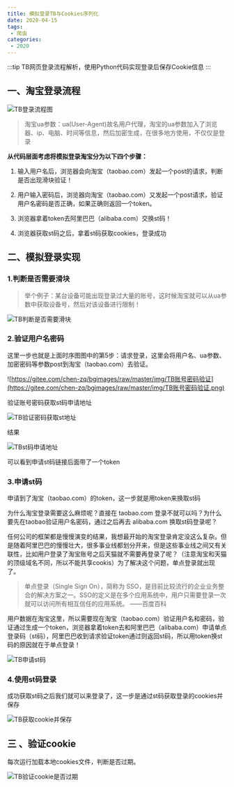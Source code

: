 ```yaml
---
title: 模拟登录TB与Cookies序列化
date: 2020-04-15
tags:
 - 爬虫
categories:
 - 2020
---
```


:::tip
TB网页登录流程解析，使用Python代码实现登录后保存Cookie信息
:::
<!-- more -->

## 一、淘宝登录流程
![TB登录流程图](https://gitee.com/chen-zq/bgimages/raw/master/img/淘宝登录流程图.png)
> 淘宝ua参数：ua(User-Agent)故名用户代理，淘宝的ua参数加入了浏览器、ip、电脑、时间等信息，然后加密生成，在很多地方使用，不仅仅是登录

**从代码层面考虑将模拟登录淘宝分为以下四个步骤：**

1. 输入用户名后，浏览器会向淘宝（taobao.com）发起一个post的请求，判断是否出现滑块验证！

2. 用户输入密码后，浏览器向淘宝（taobao.com）又发起一个post请求，验证用户名密码是否正确，如果正确则返回一个token。

3. 浏览器拿着token去阿里巴巴（alibaba.com）交换st码！

4. 浏览器获取st码之后，拿着st码获取cookies，登录成功

## 二、模拟登录实现

### 1.判断是否需要滑块

> 举个例子：某台设备可能出现登录过大量的账号，这时候淘宝就可以从ua参数中获取设备号，然后对该设备进行限制！

![TB判断是否需要滑块](https://gitee.com/chen-zq/bgimages/raw/master/img/TB判断是否需要滑块.png)

### 2.验证用户名密码

这里一步也就是上面时序图图中的第5步：请求登录，这里会将用户名、ua参数、加密密码等参数post到淘宝（taobao.com）去验证。

![https://gitee.com/chen-zq/bgimages/raw/master/img/TB账号密码验证](https://gitee.com/chen-zq/bgimages/raw/master/img/TB账号密码验证.png)

验证账号密码获取st码申请地址

![TB验证密码获取st地址](https://gitee.com/chen-zq/bgimages/raw/master/img/TB验证密码获取st地址.png)

结果

![TBst码申请地址](https://gitee.com/chen-zq/bgimages/raw/master/img/TBst码申请地址.png)

可以看到申请st码链接后面带了一个token

### 3.申请st码

申请到了淘宝（taobao.com）的token，这一步就是用token来换取st码

为什么淘宝登录需要这么麻烦呢？直接在 taobao.com 登录不就可以吗？为什么要先在taobao验证用户名密码，通过之后再去 alibaba.com 换取st码登录呢？

任何公司的框架都是慢慢演变的结果，我想最开始的淘宝登录肯定没这么复杂。但是随着阿里巴巴的慢慢壮大，很多事业线都划分开来，但是这些事业线之间又有关联性，比如用户登录了淘宝账号之后天猫就不需要再登录了呢？（注意淘宝和天猫的顶级域名不同，所以不能共享cookis）为了解决这个问题，单点登录就出现了。

> 单点登录（Single Sign On），简称为 SSO，是目前比较流行的企业业务整合的解决方案之一。SSO的定义是在多个应用系统中，用户只需要登录一次就可以访问所有相互信任的应用系统。 ——百度百科

用户数据在淘宝这里，所以需要现在淘宝（taobao.com）验证用户名和密码，验证通过生成一个token，浏览器拿着token去和阿里巴巴（alibaba.com）申请单点登录码（st码），阿里巴巴收到请求验证token通过则返回st码，所以用token换st码的原因就在于单点登录！

![TB申请st码](https://gitee.com/chen-zq/bgimages/raw/master/img/TB申请st码.png)

### 4.使用st码登录

成功获取st码之后我们就可以来登录了，这一步是通过st码获取登录的cookies并保存

![TB获取cookie并保存](https://gitee.com/chen-zq/bgimages/raw/master/img/TB获取cookie并保存.png)

## 三 、验证cookie
每次运行加载本地cookies文件，判断是否过期。

![TB验证cookie是否过期](https://gitee.com/chen-zq/bgimages/raw/master/img/TB验证cookie是否过期.png)
